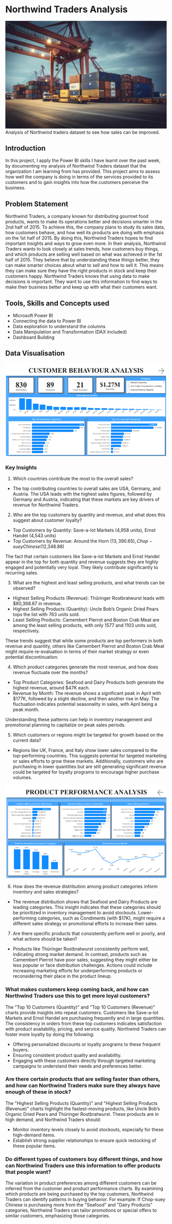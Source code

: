 # Northwind Traders Analysis
![shipping](Picture.jpg)
Analysis of Northwind traders dataset to see how sales can be improved.

## Introduction
In this project, I apply the Power BI skills I have learnt over the past week, by documenting my analysis of Northwind Traders dataset that the organization I am learning from has provided. This project aims to assess how well the company is doing in terms of the services provided to its customers and to gain insights into how the customers perceive the business.

## Problem Statement
Northwind Traders, a company known for distributing gourmet food products, wants to make its operations better and decisions smarter in the 2nd half of 2015. To achieve this, the company plans to study its sales data, how customers behave, and how well its products are doing with emphasis on the 1st half of 2015. By doing this, Northwind Traders hopes to find important insights and ways to grow even more.
In their analysis, Northwind Traders wants to look closely at sales trends, how customers buy things, and which products are selling well based on what was achieved in the 1st half of 2015. They believe that by understanding these things better, they can make smarter choices about what to sell and how to sell it. This means they can make sure they have the right products in stock and keep their customers happy.
Northwind Traders knows that using data to make decisions is important. They want to use this information to find ways to make their business better and keep up with what their customers want.

## Tools, Skills and Concepts used
- Microsoft Power BI
- Connecting the data to Power BI
- Data exploration to understand the columns
- Data Manipulation and Transformation (DAX included)
- Dashboard Building

## Data Visualisation
![Customer Analysis](CustomerBehaviour.png)

### Key Insights
1. Which countries contribute the most to the overall sales?
 - The top contributing countries to overall sales are USA, Germany, and Austria. The USA leads with the highest sales figures, followed by Germany and Austria, indicating that these 
   markets are key drivers of revenue for Northwind Traders.

2. Who are the top customers by quantity and revenue, and what does this suggest about customer loyalty?
- Top Customers by Quantity:
  Save-a-lot Markets (4,958 units),
  Ernst Handel (4,543 units)
- Top Customers by Revenue:
  Around the Horn ($13,390.65),
  Chop-suey Chinese ($12,348.88)

The fact that certain customers like Save-a-lot Markets and Ernst Handel appear in the top for both quantity and revenue suggests they are highly engaged and potentially very loyal. They likely contribute significantly to recurring sales.

3. What are the highest and least selling products, and what trends can be observed?
- Highest Selling Products (Revenue): Thüringer Rostbratwurst leads with $80,368.67 in revenue.
- Highest Selling Products (Quantity): Uncle Bob’s Organic Dried Pears tops the list with 763 units sold.
- Least Selling Products: Camembert Pierrot and Boston Crab Meat are among the least selling products, with only 1577 and 1103 units sold, respectively.

These trends suggest that while some products are top performers in both revenue and quantity, others like Camembert Pierrot and Boston Crab Meat might require re-evaluation in terms of their market strategy or even potential discontinuation.

4. Which product categories generate the most revenue, and how does revenue fluctuate over the months?
- Top Product Categories: Seafood and Dairy Products both generate the highest revenue, around $47K each.
- Revenue by Month: The revenue shows a significant peak in April with $177K, followed by a slight decline, and then another rise in May. The fluctuation indicates potential seasonality 
  in sales, with April being a peak month.

Understanding these patterns can help in inventory management and promotional planning to capitalize on peak sales periods.

5. Which customers or regions might be targeted for growth based on the current data?
- Regions like UK, France, and Italy show lower sales compared to the top-performing countries. This suggests potential for targeted marketing or sales efforts to grow these markets.
  Additionally, customers who are purchasing in lower quantities but are still generating significant revenue could be targeted for loyalty programs to encourage higher purchase volumes.

![Product Analysis](Productanalysis.png)

6. How does the revenue distribution among product categories inform inventory and sales strategies?
- The revenue distribution shows that Seafood and Dairy Products are leading categories. This insight indicates that these categories should be prioritized in inventory management to 
  avoid stockouts. Lower-performing categories, such as Condiments (with $17K), might require a different sales strategy or promotional efforts to increase their sales.

7. Are there specific products that consistently perform well or poorly, and what actions should be taken?
- Products like Thüringer Rostbratwurst consistently perform well, indicating strong market demand. In contrast, products such as Camembert Pierrot have poor sales, suggesting they might 
  either be less popular or face distribution challenges. Actions could include increasing marketing efforts for underperforming products or reconsidering their place in the product 
  lineup.

### What makes customers keep coming back, and how can Northwind Traders use this to get more loyal customers?
The "Top 10 Customers (Quantity)" and "Top 10 Customers (Revenue)" charts provide insights into repeat customers. Customers like Save-a-lot Markets and Ernst Handel are purchasing frequently and in large quantities.
The consistency in orders from these top customers indicates satisfaction with product availability, pricing, and service quality. Northwind Traders can foster more loyalty by doing the following:
- Offering personalized discounts or loyalty programs to these frequent buyers.
- Ensuring consistent product quality and availability.
- Engaging with these customers directly through targeted marketing campaigns to understand their needs and preferences better.

### Are there certain products that are selling faster than others, and how can Northwind Traders make sure they always have enough of these in stock?
The "Highest Selling Products (Quantity)" and "Highest Selling Products (Revenue)" charts highlight the fastest-moving products, like Uncle Bob’s Organic Dried Pears and Thüringer Rostbratwurst.
These products are in high demand, and Northwind Traders should:
- Monitor inventory levels closely to avoid stockouts, especially for these high-demand items.
- Establish strong supplier relationships to ensure quick restocking of these popular items.

### Do different types of customers buy different things, and how can Northwind Traders use this information to offer products that people want?
The variation in product preferences among different customers can be inferred from the customer and product performance charts.
By examining which products are being purchased by the top customers, Northwind Traders can identify patterns in buying behavior. For example:
If Chop-suey Chinese is purchasing more from the "Seafood" and "Dairy Products" categories, Northwind Traders can tailor promotions or special offers to similar customers, emphasizing those categories.

